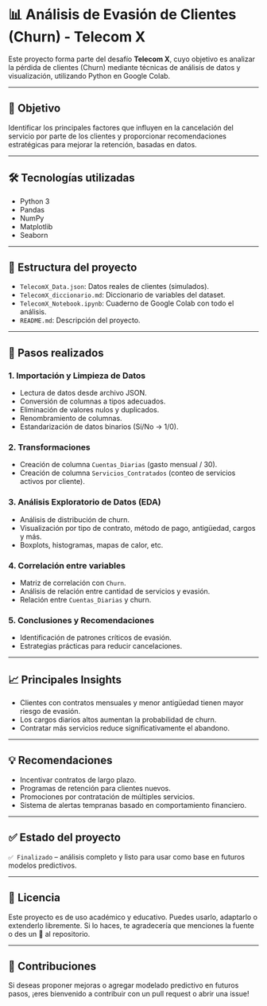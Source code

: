 # 📊 Análisis de Evasión de Clientes (Churn) - Telecom X

Este proyecto forma parte del desafío **Telecom X**, cuyo objetivo es analizar la pérdida de clientes (Churn) mediante técnicas de análisis de datos y visualización, utilizando Python en Google Colab.

---

## 📌 Objetivo

Identificar los principales factores que influyen en la cancelación del servicio por parte de los clientes y proporcionar recomendaciones estratégicas para mejorar la retención, basadas en datos.

---

## 🛠 Tecnologías utilizadas

- Python 3
- Pandas
- NumPy
- Matplotlib
- Seaborn

---

## 📂 Estructura del proyecto

- `TelecomX_Data.json`: Datos reales de clientes (simulados).
- `TelecomX_diccionario.md`: Diccionario de variables del dataset.
- `TelecomX_Notebook.ipynb`: Cuaderno de Google Colab con todo el análisis.
- `README.md`: Descripción del proyecto.

---

## 🧪 Pasos realizados

### 1. Importación y Limpieza de Datos
- Lectura de datos desde archivo JSON.
- Conversión de columnas a tipos adecuados.
- Eliminación de valores nulos y duplicados.
- Renombramiento de columnas.
- Estandarización de datos binarios (Sí/No → 1/0).

### 2. Transformaciones
- Creación de columna `Cuentas_Diarias` (gasto mensual / 30).
- Creación de columna `Servicios_Contratados` (conteo de servicios activos por cliente).

### 3. Análisis Exploratorio de Datos (EDA)
- Análisis de distribución de churn.
- Visualización por tipo de contrato, método de pago, antigüedad, cargos y más.
- Boxplots, histogramas, mapas de calor, etc.

### 4. Correlación entre variables
- Matriz de correlación con `Churn`.
- Análisis de relación entre cantidad de servicios y evasión.
- Relación entre `Cuentas_Diarias` y churn.

### 5. Conclusiones y Recomendaciones
- Identificación de patrones críticos de evasión.
- Estrategias prácticas para reducir cancelaciones.

---

## 📈 Principales Insights

- Clientes con contratos mensuales y menor antigüedad tienen mayor riesgo de evasión.
- Los cargos diarios altos aumentan la probabilidad de churn.
- Contratar más servicios reduce significativamente el abandono.

---

## 💡 Recomendaciones

- Incentivar contratos de largo plazo.
- Programas de retención para clientes nuevos.
- Promociones por contratación de múltiples servicios.
- Sistema de alertas tempranas basado en comportamiento financiero.

---

## ✅ Estado del proyecto

`✅ Finalizado` – análisis completo y listo para usar como base en futuros modelos predictivos.

---

## 📄 Licencia

Este proyecto es de uso académico y educativo. Puedes usarlo, adaptarlo o extenderlo libremente. Si lo haces, te agradecería que menciones la fuente o des un 🌟 al repositorio.

---

## 🤝 Contribuciones

Si deseas proponer mejoras o agregar modelado predictivo en futuros pasos, ¡eres bienvenido a contribuir con un pull request o abrir una issue!


